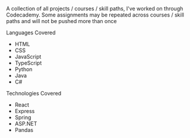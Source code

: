 A collection of all projects / courses / skill paths, I've worked on through Codecademy.
Some assignments may be repeated across courses / skill paths and will not be pushed more than once

Languages Covered
<ul>
<li>HTML</li>
<li>CSS</li>
<li>JavaScript</li>
<li>TypeScript</li>
<li>Python</li>
<li>Java</li>
<li>C#</li>
</ul>

Technologies Covered
<ul>
<li>React</li>
<li>Express</li>
<li>Spring</li>
<li>ASP.NET</li>
<li>Pandas</li>
</ul>